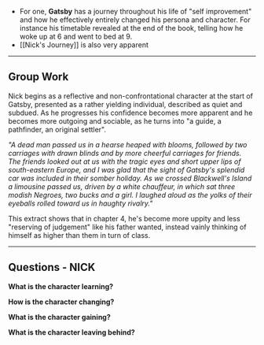
- For one, **Gatsby** has a journey throughout his life of "self improvement" and how he effectively entirely changed his persona and character. For instance his timetable revealed at the end of the book, telling how he woke up at 6 and went to bed at 9.
- [[Nick's Journey]] is also very apparent 

-----
## Group Work
Nick begins as a reflective and non-confrontational character at the start of Gatsby, presented as a rather yielding individual,  described as quiet and subdued.
As he progresses his confidence becomes more apparent and he becomes more outgoing and sociable, as he turns into "a guide, a pathfinder, an original settler".

*"A dead man passed us in a hearse heaped with blooms, followed by two carriages with drawn blinds and by more cheerful carriages for friends. The friends looked out at us with the tragic eyes and short upper lips of south-eastern Europe, and I was glad that the sight of Gatsby's splendid car was included in their somber holiday. As we crossed Blackwell's Island a limousine passed us, driven by a white chauffeur, in which sat three modish Negroes, two bucks and a girl. I laughed aloud as the yolks of their eyeballs rolled toward us in haughty rivalry."*

This extract shows that in chapter 4, he's become more uppity and less "reserving of judgement" like his father wanted, instead vainly thinking of himself as higher than them in turn of class.

-----
## Questions - **NICK**

**What is the character learning?**

**How is the character changing?**

**What is the character gaining?**

**What is the character leaving behind?**